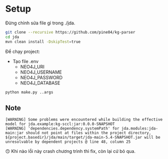 # Setup

Đừng chỉnh sửa file gì trong ./jda.

```bash
git clone --recursive https://github.com/pine04/kg-parser
cd jda
mvn clean install -DskipTest=true
```

Để chạy project:

- Tạo file .env
  - NEO4J_URI
  - NEO4J_USERNAME
  - NEO4J_PASSWORD
  - NEO4J_DATABASE

```bash
python make.py ..args
```

## Note

```text
[WARNING] Some problems were encountered while building the effective model for jda.example:kg-sccl:jar:0.0.0-SNAPSHOT
[WARNING] 'dependencies.dependency.systemPath' for jda.modules:jda-main:jar should not point at files within the project directory, ${project.basedir}/jda/main/target/jda-main-5.4-SNAPSHOT.jar will be unresolvable by dependent projects @ line 48, column 25
```

🙃 Khi nào lỗi này crash chương trình thì fix, còn lại cứ bỏ qua.
